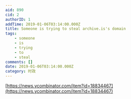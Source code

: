 ```yaml
---
aid: 890
cid: 2
authorID: 1
addTime: 2019-01-06T03:14:00.000Z
title: Someone is trying to steal archive.is's domain
tags:
    - someone
    - is
    - trying
    - to
    - steal
comments: []
date: 2019-01-06T03:14:00.000Z
category: 时政
---
```


[https://news.ycombinator.com/item?id=18834467](https://news.ycombinator.com/item?id=18834467)
